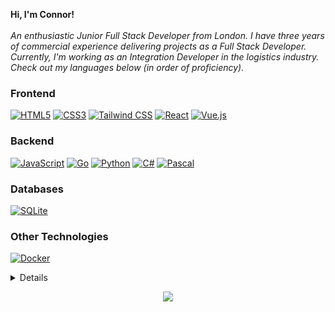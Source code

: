 <p align="left">
    <b>Hi, I'm Connor!</b><br><br>
    <i>
        An enthusiastic Junior Full Stack Developer from London. I have three years of commercial experience delivering projects as a Full Stack Developer. Currently, I'm working as an Integration Developer in the logistics industry. Check out my languages below (in order of proficiency).
    </i><br>
</p>

### Frontend
[![HTML5](https://img.shields.io/badge/HTML5-E34F26?style=for-the-badge&logo=html5&logoColor=white)](https://github.com/CodeWithConnor)
[![CSS3](https://img.shields.io/badge/CSS3-1572B6?style=for-the-badge&logo=css3&logoColor=white)](https://github.com/CodeWithConnor)
[![Tailwind CSS](https://img.shields.io/badge/Tailwind_CSS-38B2AC?style=for-the-badge&logo=tailwind-css&logoColor=white)](https://github.com/CodeWithConnor)
[![React](https://img.shields.io/badge/react-%2320232a.svg?style=for-the-badge&logo=react&logoColor=%2361DAFB)](https://github.com/CodeWithConnor)
[![Vue.js](https://img.shields.io/badge/Vue.js-35495E?style=for-the-badge&logo=vuedotjs&logoColor=4FC08D)](https://github.com/CodeWithConnor)

### Backend
[![JavaScript](https://img.shields.io/badge/JavaScript-F7DF1E?style=for-the-badge&logo=javascript&logoColor=black)](https://github.com/CodeWithConnor)
[![Go](https://img.shields.io/badge/Go-00ADD8?style=for-the-badge&logo=go&logoColor=white)](https://github.com/CodeWithConnor)
[![Python](https://img.shields.io/badge/Python-14354C?style=for-the-badge&logo=python&logoColor=white)](https://github.com/CodeWithConnor)
[![C#](https://img.shields.io/badge/C%23-239120?style=for-the-badge&logo=c-sharp&logoColor=white)](https://github.com/CodeWithConnor)
[![Pascal](https://img.shields.io/badge/Pascal-404D59?style=for-the-badge)](https://github.com/CodeWithConnor)

### Databases
[![SQLite](https://img.shields.io/badge/sqlite-%2307405e.svg?style=for-the-badge&logo=sqlite&logoColor=white)](https://github.com/CodeWithConnor)

### Other Technologies
[![Docker](https://img.shields.io/badge/docker-%230db7ed.svg?style=for-the-badge&logo=docker&logoColor=white)](https://hub.docker.com/u/CodeWithConnor)


<details>
<p align="center">
  <a href="https://github.com/CodeWithConnor">
    <img src="http://github-profile-summary-cards.vercel.app/api/cards/profile-details?username=CodeWithConnor&theme=dark" />
  </a>
  <a href="https://github.com/CodeWithConnor">
    <img src="https://github-readme-streak-stats.herokuapp.com/?user=CodeWithConnor&hide_border=true&card_width=338&theme=dark" />
  </a>
  <a href="https://github.com/CodeWithConnor">
    <img src="http://github-profile-summary-cards.vercel.app/api/cards/stats?username=CodeWithConnor&theme=dark" />
  </a>
  <a href="https://github.com/CodeWithConnor">
    <img src="https://github-readme-stats.vercel.app/api/top-langs/?username=CodeWithConnor&langs_count=10&exclude_repo=&hide=jupyter%20notebook,vim%20script,cmake,makefile,batchfile,emacs%20lisp,css,html&layout=default&card_width=699&hide_border=true&theme=dark" />
  </a>
</p>
</details>

<p align="center">
  <a href="https://github.com/CodeWithConnor">
    <img src="https://komarev.com/ghpvc/?username=CodeWithConnor&color=blue&style=flat)" />
  </a>
</p>
